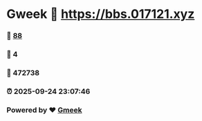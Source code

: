 # Gweek :link: https://bbs.017121.xyz 
### :page_facing_up: [88](https://bbs.017121.xyz/tag.html) 
### :speech_balloon: 4 
### :hibiscus: 472738 
### :alarm_clock: 2025-09-24 23:07:46 
### Powered by :heart: [Gmeek](https://github.com/Meekdai/Gmeek)
